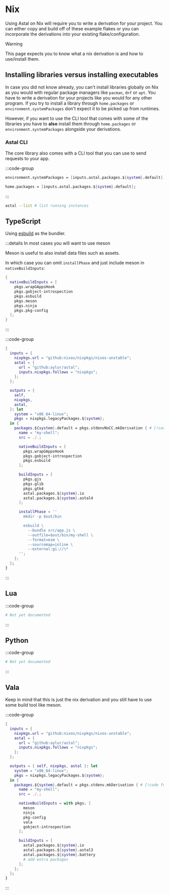 # Nix

Using Astal on Nix will require you to write a derivation for your project. You
can either copy and build off of these example flakes or you can incorporate the
derivations into your existing flake/configuration.

> [!WARNING]
>
> This page expects you to know what a nix derivation is and how to use/install
> them.

## Installing libraries versus installing executables

In case you did not know already, you can't install libraries globally on Nix as
you would with regular package managers like `pacman`, `dnf` or `apt`. You have
to write a derivation for your projects like you would for any other program. If
you try to install a library through `home.packages` or
`environment.systemPackages` don't expect it to be picked up from runtimes.

However, if you want to use the CLI tool that comes with some of the libraries
you have to **also** install them through `home.packages` or
`environment.systemPackages` alongside your derivations.

### Astal CLI

The core library also comes with a CLI tool that you can use to send requests to
your app.

:::code-group

```nix [nixos]
environment.systemPackages = [inputs.astal.packages.${system}.default];
```

```nix [home-manager]
home.packages = [inputs.astal.packages.${system}.default];
```

:::

```sh [astal cli]
astal --list # list running instances
```

## TypeScript

Using [esbuild](https://esbuild.github.io/) as the bundler.

:::details In most cases you will want to use meson

Meson is useful to also install data files such as assets.

In which case you can omit `installPhase` and just include meson in
`nativeBuildInputs`:

```nix
{
  nativeBuildInputs = [
    pkgs.wrapGAppsHook
    pkgs.gobject-introspection
    pkgs.esbuild
    pkgs.meson
    pkgs.ninja
    pkgs.pkg-config
  ];
}
```

:::

:::code-group

```nix [<i class="devicon-nixos-plain"></i> flake.nix]
{
  inputs = {
    nixpkgs.url = "github:nixos/nixpkgs/nixos-unstable";
    astal = {
      url = "github:aylur/astal";
      inputs.nixpkgs.follows = "nixpkgs";
    };
  };

  outputs = {
    self,
    nixpkgs,
    astal,
  }: let
    system = "x86_64-linux";
    pkgs = nixpkgs.legacyPackages.${system};
  in {
    packages.${system}.default = pkgs.stdenvNoCC.mkDerivation { # [!code focus:29]
      name = "my-shell";
      src = ./.;

      nativeBuildInputs = [
        pkgs.wrapGAppsHook
        pkgs.gobject-introspection
        pkgs.esbuild
      ];

      buildInputs = [
        pkgs.gjs
        pkgs.glib
        pkgs.gtk4
        astal.packages.${system}.io
        astal.packages.${system}.astal4
      ];

      installPhase = ''
        mkdir -p $out/bin

        esbuild \
          --bundle src/app.js \
          --outfile=$out/bin/my-shell \
          --format=esm \
          --sourcemap=inline \
          --external:gi://\*
      '';
    };
  };
}
```

:::

## Lua

:::code-group

```nix [<i class="devicon-nixos-plain"></i> flake.nix]
# Not yet documented
```

:::

## Python

:::code-group

```nix [<i class="devicon-nixos-plain"></i> flake.nix]
# Not yet documented
```

:::

## Vala

Keep in mind that this is just the nix derivation and you still have to use some
build tool like meson.

:::code-group

```nix [<i class="devicon-nixos-plain"></i> flake.nix]
{
  inputs = {
    nixpkgs.url = "github:nixos/nixpkgs/nixos-unstable";
    astal = {
      url = "github:aylur/astal";
      inputs.nixpkgs.follows = "nixpkgs";
    };
  };

  outputs = { self, nixpkgs, astal }: let
    system = "x86_64-linux";
    pkgs = nixpkgs.legacyPackages.${system};
  in {
    packages.${system}.default = pkgs.stdenv.mkDerivation { # [!code focus:19]
      name = "my-shell";
      src = ./.;

      nativeBuildInputs = with pkgs; [
        meson
        ninja
        pkg-config
        vala
        gobject-introspection
      ];

      buildInputs = [
        astal.packages.${system}.io
        astal.packages.${system}.astal3
        astal.packages.${system}.battery
        # add extra packages
      ];
    };
  };
}
```

:::
